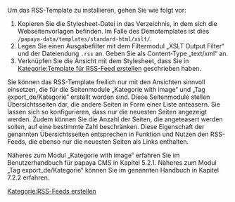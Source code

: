 
Um das RSS-Template zu installieren, gehen Sie wie folgt vor:

1.  Kopieren Sie die Stylesheet-Datei in das Verzeichnis, in dem sich die Webseitenvorlagen befinden. Im Falle des Demotemplates ist dies `/papaya-data/templates/standard-html/xslt/`.
2.  Legen Sie einen Ausgabefilter mit dem Filtermodul „XSLT Output Filter“ und der Dateiendung `.rss` an. Geben Sie als Content-Type „text/xml“ an.
3.  Verknüpfen Sie die Ansicht mit dem Stylesheet, dass Sie in [Kategorie:Template für RSS-Feed erstellen](Export_de/Kategorie:Template_für_RSS-Feed_erstellen.md) geschrieben haben.

Sie können das RSS-Template freilich nur mit den Ansichten sinnvoll einsetzen, die für die Seitenmodule „Kategorie with image“ und „Tag export_de/Kategorie“ erstellt worden sind. Diese Seitenmodule stellen Übersichtsseiten dar, die andere Seiten in Form einer Liste anteasern. Sie lassen sich so konfigurieren, dass nur die neuesten Seiten angezeigt werden. Zudem können Sie die Anzahl der Seiten, die angeteasert werden sollen, auf eine bestimmte Zahl beschränken. Diese Eigenschaft der genannten Übersichtsseiten entsprechen in Funktion und Nutzen den RSS-Feeds, die ebenso nur die neuesten Seiten als Links enthalten.

Näheres zum Modul „Kategorie with image“ erfahren Sie im Benutzerhandbuch für papaya CMS in Kapitel 5.2.1. Näheres zum Modul „Tag export_de/Kategorie“ können Sie im genannten Handbuch in Kapitel 7.2.2 erfahren.

[Kategorie:RSS-Feeds erstellen](export_de/Kategorie:RSS-Feeds_erstellen.md)
